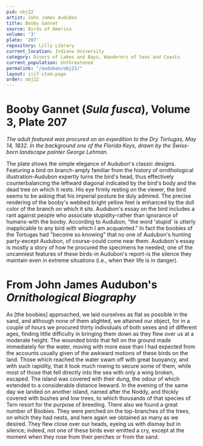 ```yaml
---
pid: obj22
artist: John James Audubon
title: Booby Gannet
source: Birds of America
volume: '3'
plate: '207'
repository: Lilly Library
current_location: Indiana University
category: Divers of Lakes and Bays, Wanderers of Seas and Coasts
current_population: Unthreatened
permalink: "/audubon/obj22/"
layout: iiif-item-page
order: obj22
---
```


# Booby Gannet (_Sula fusca_), Volume 3, Plate 207

_The adult featured was procured on an expedition to the Dry Tortugas, May 14, 1832. In the background one of the Florida Keys, drawn by the Swiss-born landscape painter George Lehman._

The plate shows the simple elegance of Audubon's classic designs. Featuring a bird on branch-amply familiar from the history of ornithological illustration-Audubon expertly turns the bird's head, thus effectively counterbalancing the leftward diagonal indicated by the bird's body and the dead tree on which it rests. His eye firmly resting on the viewer, the bird seems to be asking that his imperial posture be duly admired. The precise rendering of the booby's webbed bright yellow feet is enhanced by the dull color of the branch on which it sits. Audubon's essay on the bird includes a rant against people who associate stupidity-rather than ignorance of humans-with the booby. According to Audubon, "the word 'stupid' is utterly inapplicable to any bird with which I am acquainted." In fact the boobies of the Tortugas had "become so knowing" that no one of Audubon's hunting party-except Audubon, of course-could come near them. Audubon's essay is mostly a story of how he procured the specimens he needed; one of the uncanniest features of these birds-in Audubon's report-is the silence they maintain even in extreme situations (i.e., when their life is in danger).

# From John James Audubon's _Ornithological Biography_

As [the boobies] approached, we laid ourselves as flat as possible in the sand, and although none of them alighted, we attained our object, for in a couple of hours we procured thirty individuals of both sexes and of different ages, finding little difficulty in bringing them down as they flew over us at a moderate height. The wounded birds that fell on the ground made immediately for the water, moving with more ease than I had expected from the accounts usually given of the awkward motions of these birds on the land. Those which reached the water swam off with great buoyancy, and with such rapidity, that it took much rowing to secure some of them, while most of those that fell directly into the sea with only a wing broken, escaped. The island was covered with their dung, the odour of which extended to a considerable distance leeward. In the evening of the same day we landed on another island, named after the Noddy, and thickly covered with bushes and low trees, to which thousands of that species of Tern resort for the purpose of breeding. There also we found a great number of Boobies. They were perched on the top-branches of the trees, on which they had nests, and here again we obtained as many as we desired. They flew close over our heads, eyeing us with dismay but in silence; indeed, not one of these birds ever emitted a cry, except at the moment when they rose from their perches or from the sand.
